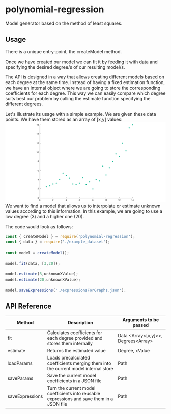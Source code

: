 # polynomial-regression
Model generator based on the method of least squares.

## Usage
There is a unique entry-point, the createModel method.

Once we have created our model we can fit it by feeding it with data and specifying the desired degree/s of our resulting model/s.

The API is designed in a way that allows creating different models based on each degree at the same time. Instead of having a fixed estimation function, we have an internal object where we are going to store the corresponding coefficients for each degree. This way we can easily compare which degree suits best our problem by calling the estimate function specifying the different degrees.

Let's illustrate its usage with a simple example.
We are given these data points.
We have them stored as an array of [x,y] values:
![Image of Data Points](images/datapoints.png)
We want to find a model that allows us to interpolate or estimate unknown values according to this information.
In this example, we are going to use a low degree (3) and a higher one (20).

The code would look as follows:
```javascript
const { createModel } = require('polynomial-regression');
const { data } = require('./example_dataset');

const model = createModel();

model.fit(data, [3,20]);

model.estimate(3,unknownXValue);
model.estimate(20,unknownXValue);

model.saveExpressions('./expressionsForGraphs.json');

```

## API Reference
| Method  | Description | Arguments to be passed |
| ------------- | ------------- | ----------- |
| fit | Calculates coefficients for each degree provided and stores them internally | Data <Array<[x,y]>>, Degrees<Array<Number>>  |
| estimate | Returns the estimated value | Degree<Number>, xValue<Number> |
| loadParams | Loads precalculated coefficients merging them into the current model internal store | Path<string> |
| saveParams | Save the current model coefficients in a JSON file | Path<string> |
| saveExpressions | Turn the current model coefficients into reusable expressions and save them in a JSON file | Path<string> |